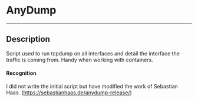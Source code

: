 # AnyDump
---
## Description
Script used to run tcpdump on all interfaces and detail the interface the traffic is coming from. Handy when working with containers. 

#### Recognition
I did not write the initial script but have modified the work of Sebastian Haas. (https://sebastianhaas.de/anydump-release/)
